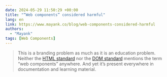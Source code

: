 ```yaml
---
date: 2024-05-29 11:50:29 +00:00
title: "“Web components” considered harmful"
lang: en
link: https://www.mayank.co/blog/web-components-considered-harmful
authors:
  - "Mayank"
tags: [Web Components]
---
```


> This is a branding problem as much as it is an education problem. Neither the [HTML standard](https://html.spec.whatwg.org/) nor the [DOM standard](https://dom.spec.whatwg.org/) mentions the term “web components” anywhere. And yet it’s present everywhere in documentation and learning material.
